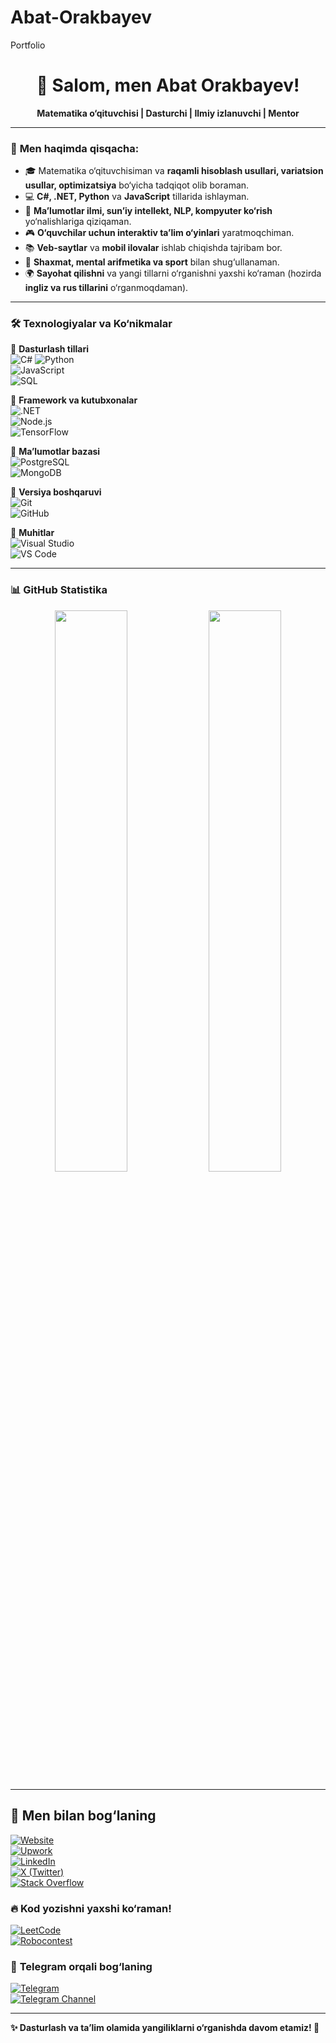 # Abat-Orakbayev
Portfolio
<h1 align="center">👋 Salom, men Abat Orakbayev!</h1>

<p align="center">
  <b>Matematika o‘qituvchisi | Dasturchi | Ilmiy izlanuvchi | Mentor</b>
</p>

---

### 🚀 **Men haqimda qisqacha:**
- 🎓 Matematika o‘qituvchisiman va **raqamli hisoblash usullari, variatsion usullar, optimizatsiya** bo‘yicha tadqiqot olib boraman.
- 💻 **C#, .NET, Python** va **JavaScript** tillarida ishlayman.
- 🤖 **Ma’lumotlar ilmi, sun’iy intellekt, NLP, kompyuter ko‘rish** yo‘nalishlariga qiziqaman.
- 🎮 **O‘quvchilar uchun interaktiv ta’lim o‘yinlari** yaratmoqchiman.
- 📚 **Veb-saytlar** va **mobil ilovalar** ishlab chiqishda tajribam bor.
- 🎯 **Shaxmat, mental arifmetika va sport** bilan shug‘ullanaman.
- 🌍 **Sayohat qilishni** va yangi tillarni o‘rganishni yaxshi ko‘raman (hozirda **ingliz va rus tillarini** o‘rganmoqdaman).

---

### 🛠 **Texnologiyalar va Ko‘nikmalar**
📌 **Dasturlash tillari**  
![C#](https://img.shields.io/badge/C%23-%23239120.svg?style=for-the-badge&logo=c-sharp&logoColor=white) 
![Python](https://img.shields.io/badge/Python-%233776AB.svg?style=for-the-badge&logo=python&logoColor=white)  
![JavaScript](https://img.shields.io/badge/JavaScript-%23F7DF1E.svg?style=for-the-badge&logo=javascript&logoColor=black)  
![SQL](https://img.shields.io/badge/SQL-%230074C6.svg?style=for-the-badge&logo=mysql&logoColor=white)  

📌 **Framework va kutubxonalar**  
![.NET](https://img.shields.io/badge/.NET-%235C2D91.svg?style=for-the-badge&logo=dotnet&logoColor=white)  
![Node.js](https://img.shields.io/badge/Node.js-%23339933.svg?style=for-the-badge&logo=node.js&logoColor=white)  
![TensorFlow](https://img.shields.io/badge/TensorFlow-%23FF6F00.svg?style=for-the-badge&logo=tensorflow&logoColor=white)  

📌 **Ma’lumotlar bazasi**  
![PostgreSQL](https://img.shields.io/badge/PostgreSQL-%23336791.svg?style=for-the-badge&logo=postgresql&logoColor=white)  
![MongoDB](https://img.shields.io/badge/MongoDB-%2347A248.svg?style=for-the-badge&logo=mongodb&logoColor=white)  

📌 **Versiya boshqaruvi**  
![Git](https://img.shields.io/badge/Git-%23F05032.svg?style=for-the-badge&logo=git&logoColor=white)  
![GitHub](https://img.shields.io/badge/GitHub-%23181717.svg?style=for-the-badge&logo=github&logoColor=white)  

📌 **Muhitlar**  
![Visual Studio](https://img.shields.io/badge/Visual%20Studio-%235C2D91.svg?style=for-the-badge&logo=visual-studio&logoColor=white)  
![VS Code](https://img.shields.io/badge/VS%20Code-%23007ACC.svg?style=for-the-badge&logo=visual-studio-code&logoColor=white)  

---

### 📊 **GitHub Statistika**
<p align="center">
  <img src="https://github-readme-stats.vercel.app/api?username=AbatOrakbayev&show_icons=true&theme=radical" width="48%" />
  <img src="https://github-readme-streak-stats.herokuapp.com/?user=AbatOrakbayev&theme=radical" width="48%" />
</p>

---

## 📢 Men bilan bog‘laning  

[![Website](https://img.shields.io/badge/My%20Website-Visit-blue?style=for-the-badge&logo=google-chrome)](https://abat-orakbayev.dev)  
[![Upwork](https://img.shields.io/badge/Upwork-Hire%20Me-green?style=for-the-badge&logo=upwork)](https://www.upwork.com/freelancers/abat)  
[![LinkedIn](https://img.shields.io/badge/LinkedIn-Connect-blue?style=for-the-badge&logo=linkedin)](https://www.linkedin.com/in/abat-orakbayev)  
[![X (Twitter)](https://img.shields.io/badge/X-Follow%20Me-black?style=for-the-badge&logo=twitter)](https://x.com/your-twitter-handle)  
[![Stack Overflow](https://img.shields.io/badge/Stack%20Overflow-Ask%20Me-orange?style=for-the-badge&logo=stackoverflow)](https://stackoverflow.com/users/your-user-id)  

### 🔥 **Kod yozishni yaxshi ko‘raman!**  
[![LeetCode](https://img.shields.io/badge/LeetCode-Solve%20Challenges-orange?style=for-the-badge&logo=leetcode)](https://leetcode.com/your-leetcode-profile)  
[![Robocontest](https://img.shields.io/badge/Robocontest-Competitive%20Programming-red?style=for-the-badge)](https://robocontest.uz/users/your-username)  

### 💬 **Telegram orqali bog‘laning**  
[![Telegram](https://img.shields.io/badge/Telegram-Chat%20With%20Me-blue?style=for-the-badge&logo=telegram)](https://t.me/MathInsight)  
[![Telegram Channel](https://img.shields.io/badge/Telegram%20Channel-Join-blue?style=for-the-badge&logo=telegram)](https://t.me/MathInsight)   
 

---

**✨ Dasturlash va ta’lim olamida yangiliklarni o‘rganishda davom etamiz! 🚀**  

